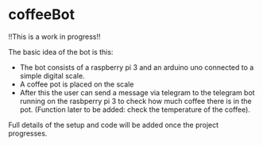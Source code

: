 # coffeeBot

!!This is a work in progress!!

The basic idea of the bot is this:
- The bot consists of a raspberry pi 3 and an arduino uno connected to a simple digital scale.
- A coffee pot is placed on the scale
- After this the user can send a message via telegram to the telegram bot running on the rasbperry pi 3 to check how much coffee there is in the pot. (Function later to be added: check the temperature of the coffee).

Full details of the setup and code will be added once the project progresses.
